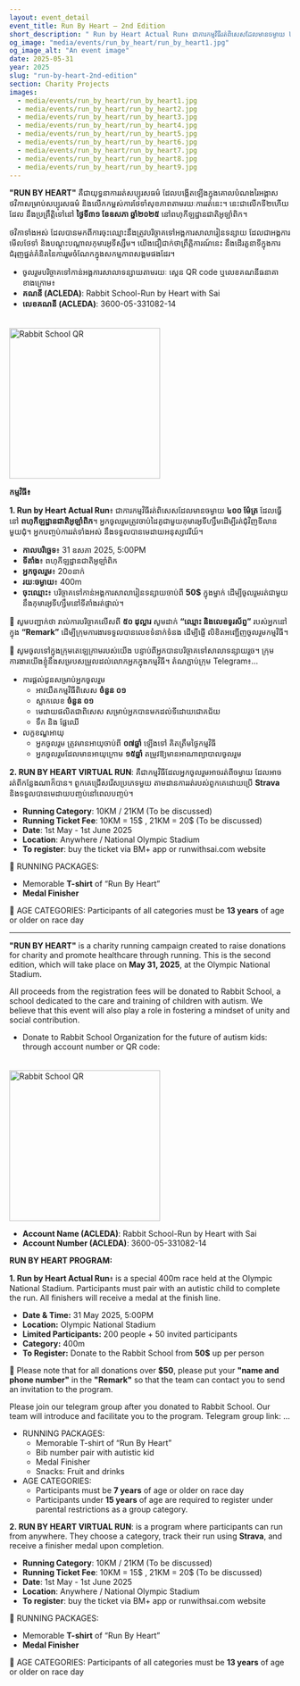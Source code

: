 ```yaml
---
layout: event_detail 
event_title: Run By Heart – 2nd Edition
short_description: " Run by Heart Actual Run៖ ជាការកម្មវិធីរត់ពិសេសដែលមានចម្ងាយ ៤០០ ម៉ែត្រ ដែលធ្វើនៅ ពហុកីឡដ្ឋានជាតិអូឡាំពិក។"
og_image: "media/events/run_by_heart/run_by_heart1.jpg"
og_image_alt: "An event image"
date: 2025-05-31
year: 2025
slug: "run-by-heart-2nd-edition"
section: Charity Projects
images:
  - media/events/run_by_heart/run_by_heart1.jpg
  - media/events/run_by_heart/run_by_heart2.jpg
  - media/events/run_by_heart/run_by_heart3.jpg
  - media/events/run_by_heart/run_by_heart4.jpg
  - media/events/run_by_heart/run_by_heart5.jpg
  - media/events/run_by_heart/run_by_heart6.jpg
  - media/events/run_by_heart/run_by_heart7.jpg
  - media/events/run_by_heart/run_by_heart8.jpg
  - media/events/run_by_heart/run_by_heart9.jpg
---
```


**"RUN BY HEART"** គឺជាយុទ្ធនាការរត់សប្បុរសធម៌ ដែលបង្កើតឡើងក្នុងគោលបំណងរៃអង្គាសថវិកាសម្រាប់សប្បុរសធម៌ និងលើកកម្ពស់ការថែទាំសុខភាពតាមរយៈការរត់នេះ។ នេះជាលើកទី២ហើយដែល នឹងប្រព្រឹត្តិទៅនៅ **ថ្ងៃទី៣១ ខែឧសភា ឆ្នាំ២០២៥** នៅពហុកីឡដ្ឋានជាតិអូឡាំពិក។ 

ថវិកាទាំងអស់ ដែលបានមកពីការចុះឈ្មោះនឹងត្រូវបរិច្ចាគទៅអង្គការសាលារៀនទន្សាយ ដែលជាអង្គការមើលថែទាំ និងបណ្តុះបណ្តាលកុមារអូទីស្សឹម។ យើងជឿជាក់ថាព្រឹត្តិការណ៍នេះ នឹងដើរតួនាទីក្នុងការជំរុញផ្នត់គំនិតនៃការរួមចំណែកក្នុងសកម្មភាពសង្គមផងដែរ។

- ចូលរួមបរិច្ចាគទៅកាន់អង្គការសាលាទន្សាយតាមរយៈ ស្កេន QR code ឬលេខគណនីធនាគាខាងក្រោម៖
- **គណនី (ACLEDA)**: Rabbit School-Run by Heart with Sai
- **លេខគណនី (ACLEDA)**: 3600-05-331082-14
<img src="{{ site.baseurl }}/rabbit-school-run-by-heart-qr.jpg" alt="Rabbit School QR" style="width: 270px; height: 270px; margin-top: 20px;">




**កម្មវិធី៖**

**1. Run by Heart Actual Run**៖ ជាការកម្មវិធីរត់ពិសេសដែលមានចម្ងាយ **៤០០ ម៉ែត្រ** ដែលធ្វើនៅ **ពហុកីឡដ្ឋានជាតិអូឡាំពិក**។ អ្នកចូលរួមត្រូវចាប់ដៃគូជាមួយកុមារអូទីហ្សឹមដើម្បីរត់ជុំវិញទីលានមួយជុំ។ អ្នកបញ្ចប់ការរត់ទាំងអស់ នឹងទទួលបានមេដាយអនុស្សាវរីយ៍។

- **កាលបរិច្ឆេទ**៖ 31 ឧសភា 2025, 5:00PM
- **ទីតាំង**៖ ពហុកីឡដ្ឋានជាតិអូឡាំពិក
- **អ្នកចូលរួម**៖ 20០នាក់
- **រយៈចម្ងាយ**៖ 400m 
- **ចុះឈ្មោះ**៖ បរិច្ចាគទៅកាន់អង្គការសាលារៀនទន្សាយចាប់ពី **50$** ក្នុងម្នាក់ ដើម្បីចូលរួមរត់ជាមួយនឹងកុមារអូទីហ្សឹមនៅទីតាំងរត់ផ្ទាល់។ 

📌 សូមបញ្ជាក់ថា រាល់ការបរិច្ចាគលើសពី **៥០ ដុល្លារ** សូមដាក់ **“ឈ្មោះ និងលេខទូរស័ព្ទ”** របស់អ្នកនៅក្នុង **“Remark”** ដើម្បីក្រុមការងារទទួលបានលេខទំនាក់ទំនង ដើម្បីផ្ញើ លិខិតអញ្ជើញចូលរួមកម្មវិធី។

📌 សូមចូលទៅក្នុងក្រុមតេឡេក្រាមរបស់យើង បន្ទាប់ពីអ្នកបានបរិច្ចាគទៅសាលាទន្សាយរួច។ ក្រុមការងារយើងខ្ញុំនឹងសម្របសម្រួលដល់លោកអ្នកក្នុងកម្មវិធី។ តំណភ្ជាប់ក្រុម Telegram៖…

- ការផ្តល់ជូនសម្រាប់អ្នកចូលរួម
  - អាវយឺតកម្មវិធីពិសេស **ចំនួន ០១**
  - ស្លាកលេខ **ចំនួន ០១**
  - មេដាយផលិតជាពិសេស សម្រាប់អ្នកបានមកដល់ទីដោយជោគជ័យ
  - ទឹក និង ផ្លែឈើ
- លក្ខខណ្ឌអាយុ
  - អ្នកចូលរួម ត្រូវមានអាយុចាប់ពី **០៧ឆ្នាំ** ឡើងទៅ គិតត្រឹមថ្ងៃកម្មវិធី
  - អ្នកចូលរួមដែលមានអាយុក្រោម **១៥ឆ្នាំ** តម្រូវឱ្យមានអាណាព្យាបាលចូលរួម
  
**2. RUN BY HEART VIRTUAL RUN**: គឺជាកម្មវិធីដែលអ្នកចូលរួមអាចរត់ពីចម្ងាយ ដែលអាចរត់ពីកន្លែងណាក៏បាន។ ពួកគេជ្រើសរើសប្រភេទមួយ តាមដានការរត់របស់ពួកគេដោយប្រើ **Strava** និងទទួលបានមេដាយបញ្ចប់នៅពេលបញ្ចប់។


- **Running Category**: 10KM / 21KM  (To be discussed) 
- **Running Ticket Fee**: 10KM = 15$ , 21KM = 20$ (To be discussed) 
- **Date**: 1st May - 1st June 2025
- **Location**: Anywhere / National Olympic Stadium 
- **To register**: buy the ticket via BM+ app or runwithsai.com website


📌 RUNNING PACKAGES:
  - Memorable **T-shirt** of “Run By Heart”
  - **Medal Finisher**
  
📌 AGE CATEGORIES: Participants of all categories must be **13 years** of age or older on race day


----

**"RUN BY HEART"** is a charity running campaign created to raise donations for charity and promote healthcare through running. This is the second edition, which will take place on **May 31, 2025**, at the Olympic National Stadium. 

All proceeds from the registration fees will be donated to Rabbit School, a school dedicated to the care and training of children with autism. We believe that this event will also play a role in fostering a mindset of unity and social contribution.


- Donate to Rabbit School Organization for the future of autism kids: through account number or QR code:
<img src="{{ site.baseurl }}/rabbit-school-run-by-heart-qr.jpg" alt="Rabbit School QR" style="width: 270px; height: 270px; margin-top: 20px;">


- **Account Name (ACLEDA)**: Rabbit School-Run by Heart with Sai
- **Account Number (ACLEDA)**: 3600-05-331082-14


**RUN BY HEART PROGRAM:**

**1. Run by Heart Actual Run**៖  is a special 400m race held at the Olympic National Stadium. Participants must pair with an autistic child to complete the run. All finishers will receive a medal at the finish line. 

- **Date & Time:** 31 May 2025, 5:00PM
- **Location:** Olympic National Stadium
- **Limited Participants:** 200 people + 50 invited participants
- **Category:** 400m 
- **To Register:** Donate to the Rabbit School from **50$** up per person

📌 Please note that for all donations over **$50**, please put your **"name and phone number"** in the **"Remark"** so that the team can contact you to send an invitation to the program.

Please join our telegram group after you donated to Rabbit School. Our team will introduce and facilitate you to the program. Telegram group link: …

- RUNNING PACKAGES: 
  - Memorable T-shirt of “Run By Heart” 
  - Bib number pair with autistic kid 
  - Medal Finisher
  - Snacks: Fruit and drinks 
- AGE CATEGORIES:
  - Participants must be **7 years** of age or older on race day
  - Participants under **15 years** of age are required to register under parental restrictions as a group category.
  
**2. RUN BY HEART VIRTUAL RUN**: is a program where participants can run from anywhere. They choose a category, track their run using **Strava**, and receive a finisher medal upon completion.


- **Running Category**: 10KM / 21KM  (To be discussed) 
- **Running Ticket Fee**: 10KM = 15$ , 21KM = 20$ (To be discussed) 
- **Date**: 1st May - 1st June 2025
- **Location**: Anywhere / National Olympic Stadium 
- **To register**: buy the ticket via BM+ app or runwithsai.com website


📌 RUNNING PACKAGES:
  - Memorable **T-shirt** of “Run By Heart”
  - **Medal Finisher**
  
📌 AGE CATEGORIES: Participants of all categories must be **13 years** of age or older on race day
